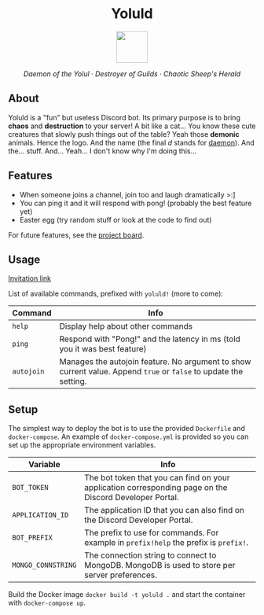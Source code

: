 <div align="center">
  <h1>Yoluld</h1>
  <img src="https://robohash.org/yoluld/?set=set4" width="64">
  <p>
    <em>Daemon of the Yolul · Destroyer of Guilds · Chaotic Sheep's Herald</em>
  <p>
</div>

## About

Yoluld is a "fun" but useless Discord bot. Its primary purpose is to bring
**chaos** and **destruction** to your server! A bit like a cat... You know
these cute creatures that slowly push things out of the table? Yeah those
**demonic** animals. Hence the logo. And the name (the final *d* stands for
[daemon](https://en.wikipedia.org/wiki/Daemon_(computing))).
And the... stuff. And... Yeah... I don't know why I'm doing this...

## Features

- When someone joins a channel, join too and laugh dramatically >:]
- You can ping it and it will respond with pong! (probably the best feature yet)
- Easter egg (try random stuff or look at the code to find out)

For future features, see the
[project board](https://github.com/durierem/yoluld/projects/1).

## Usage

[Invitation link](https://discord.com/oauth2/authorize?&client_id=903022390303408158&scope=bot)

List of available commands, prefixed with `yoluld!` (more to come):

Command | Info
------- | ----
`help` | Display help about other commands
`ping` | Respond with "Pong!" and the latency in ms (told you it was best feature)
`autojoin` | Manages the autojoin feature. No argument to show current value. Append `true` or `false` to update the setting.

## Setup

The simplest way to deploy the bot is to use the provided `Dockerfile` and
`docker-compose`. An example of `docker-compose.yml` is provided so you can
set up the appropriate environment variables.

Variable | Info
-------- | ----
`BOT_TOKEN` | The bot token that you can find on your application corresponding page on the Discord Developer Portal.
`APPLICATION_ID` | The application ID that you can also find on the Discord Developer Portal.
`BOT_PREFIX` | The prefix to use for commands. For example in `prefix!help` the prefix is `prefix!`.
`MONGO_CONNSTRING` | The connection string to connect to MongoDB. MongoDB is used to store per server preferences.

Build the Docker image `docker build -t yoluld .` and start the container with
`docker-compose up`.
